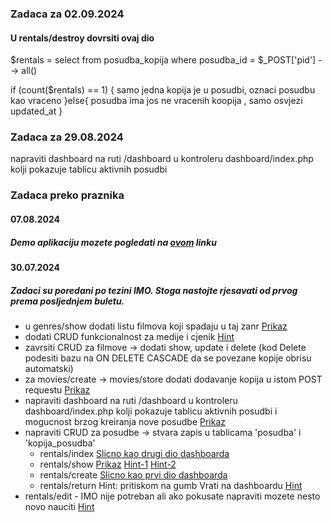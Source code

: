 ### Zadaca za 02.09.2024
#### U rentals/destroy dovrsiti ovaj dio
$rentals = select from posudba_kopija where posudba_id = $_POST['pid']  --> all()

if (count($rentals) == 1) {
    samo jedna kopija je u posudbi, oznaci posudbu kao vraceno
}else{
    posudba ima jos ne vracenih koopija , samo osvjezi updated_at
}

### Zadaca za 29.08.2024

napraviti dashboard na ruti /dashboard u kontroleru dashboard/index.php kolji pokazuje tablicu aktivnih posudbi

### Zadaca preko praznika

#### 07.08.2024
##### Demo aplikaciju mozete pogledati na [ovom](https://algebra.adicio.hr/) linku

#### 30.07.2024

##### Zadaci su poredani po tezini IMO. Stoga nastojte rjesavati od prvog prema posljednjem buletu.

* u genres/show dodati listu filmova koji spadaju u taj zanr [Prikaz](https://github.com/adobrini-algebra/backend_developer_0/tree/main/napredni_php/hints/genre-show.PNG)
* dodati CRUD funkcionalnost za medije i cjenik [Hint](https://github.com/adobrini-algebra/backend_developer_0/tree/main/napredni_php/views/partials/sidebar.php)
* zavrsiti CRUD za filmove -> dodati show, update i delete (kod Delete podesiti bazu na ON DELETE CASCADE da se povezane kopije obrisu automatski)
* za movies/create -> movies/store dodati dodavanje kopija u istom POST requestu [Prikaz](https://github.com/adobrini-algebra/backend_developer_0/tree/main/napredni_php/hints/movie-create.PNG)
* napraviti dashboard na ruti /dashboard u kontroleru dashboard/index.php kolji pokazuje tablicu aktivnih posudbi i mogucnost brzog kreiranja nove posudbe [Prikaz](https://github.com/adobrini-algebra/backend_developer_0/tree/main/napredni_php/hints/dashboard.PNG)
* napraviti CRUD za posudbe -> stvara zapis u tablicama 'posudba' i 'kopija_posudba'
    - rentals/index [Slicno kao drugi dio dashboarda](https://github.com/adobrini-algebra/backend_developer_0/tree/main/napredni_php/hints/dashboard.PNG)
    - rentals/show  [Prikaz](https://github.com/adobrini-algebra/backend_developer_0/tree/main/napredni_php/hints/rental-show.PNG)  [Hint-1](https://github.com/adobrini-algebra/backend_developer_0/tree/main/napredni_php/hints/rentals-show-hint.md)  [Hint-2](https://github.com/adobrini-algebra/backend_developer_0/tree/main/napredni_php/hints/dohvacanje_pojedine_posudbe.md)
    - rentals/create  [Slicno kao prvi dio dashboarda](https://github.com/adobrini-algebra/backend_developer_0/tree/main/napredni_php/hints/dashboard.PNG)
    - rentals/return  Hint: pritiskom na gumb Vrati na dashboardu [Hint](https://github.com/adobrini-algebra/backend_developer_0/tree/main/napredni_php/Controllers/rentals/destroy.php)
* rentals/edit - IMO nije potreban ali ako pokusate napraviti mozete nesto novo nauciti [Hint](https://github.com/adobrini-algebra/backend_developer_0/tree/main/napredni_php/Controllers/rentals/destroy.php)